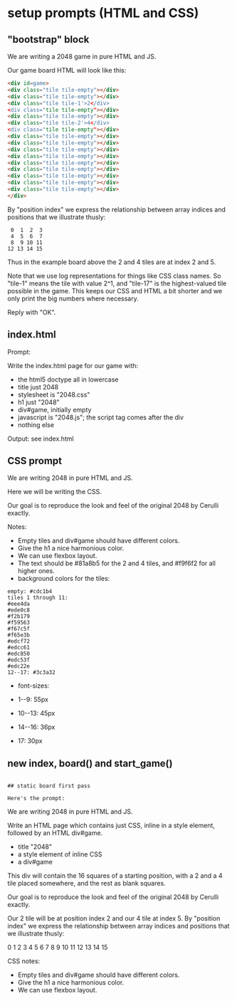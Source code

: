 # setup prompts (HTML and CSS)

## "bootstrap" block

We are writing a 2048 game in pure HTML and JS.

Our game board HTML will look like this:

```html
<div id=game>
<div class="tile tile-empty"></div>
<div class="tile tile-empty"></div>
<div class="tile tile-1'>2</div>
<div class="tile tile-empty"></div>
<div class="tile tile-empty"></div>
<div class="tile tile-2'>4</div>
<div class="tile tile-empty"></div>
<div class="tile tile-empty"></div>
<div class="tile tile-empty"></div>
<div class="tile tile-empty"></div>
<div class="tile tile-empty"></div>
<div class="tile tile-empty"></div>
<div class="tile tile-empty"></div>
<div class="tile tile-empty"></div>
<div class="tile tile-empty"></div>
<div class="tile tile-empty"></div>
</div>
```

By "position index" we express the relationship between array indices and positions that we illustrate thusly:

```
 0  1  2  3
 4  5  6  7
 8  9 10 11
12 13 14 15
```

Thus in the example board above the 2 and 4 tiles are at index 2 and 5.

Note that we use log representations for things like CSS class names.
So "tile-1" means the tile with value 2^1, and "tile-17" is the highest-valued tile possible in the game.
This keeps our CSS and HTML a bit shorter and we only print the big numbers where necessary.

Reply with "OK".

## index.html

Prompt:


Write the index.html page for our game with:

- the html5 doctype all in lowercase
- title just 2048
- stylesheet is "2048.css"
- h1 just "2048"
- div#game, initially empty
- javascript is "2048.js"; the script tag comes after the div
- nothing else

Output: see index.html

## CSS prompt

We are writing 2048 in pure HTML and JS.

Here we will be writing the CSS.

Our goal is to reproduce the look and feel of the original 2048 by Cerulli exactly.

Notes:

- Empty tiles and div#game should have different colors.
- Give the h1 a nice harmonious color.
- We can use flexbox layout.
- The text should be #81a8b5 for the 2 and 4 tiles, and #f9f6f2 for all higher ones.
- background colors for the tiles:

```
empty: #cdc1b4
tiles 1 through 11:
#eee4da
#ede0c8
#f2b179
#f59563
#f67c5f
#f65e3b
#edcf72
#edcc61
#edc850
#edc53f
#edc22e
12--17: #3c3a32
```

- font-sizes:

- 1--9: 55px
- 10--13: 45px
- 14--16: 36px
- 17: 30px

## new index, board() and start_game()

```

## static board first pass

Here's the prompt:

```

We are writing 2048 in pure HTML and JS.

Write an HTML page which contains just CSS, inline in a style element, followed by an HTML div#game.
- title "2048"
- a style element of inline CSS
- a div#game

This div will contain the 16 squares of a starting position, with a 2 and a 4 tile placed somewhere, and the rest as blank squares.

Our goal is to reproduce the look and feel of the original 2048 by Cerulli exactly.

Our 2 tile will be at position index 2 and our 4 tile at index 5.
By "position index" we express the relationship between array indices and positions that we illustrate thusly:

 0  1  2  3
 4  5  6  7
 8  9 10 11
12 13 14 15

CSS notes:

- Empty tiles and div#game should have different colors.
- Give the h1 a nice harmonious color.
- We can use flexbox layout.

```

